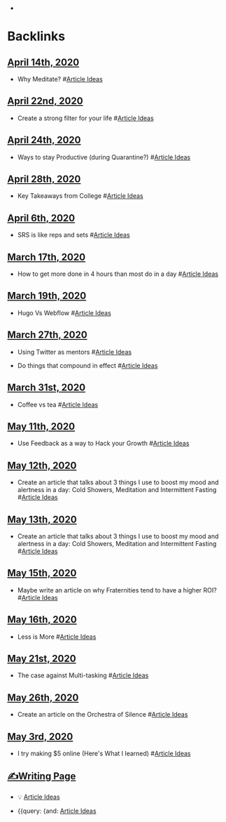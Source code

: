 - 

# Backlinks
## [April 14th, 2020](<April 14th, 2020.md>)
- Why Meditate? #[Article Ideas](<Article Ideas.md>)

## [April 22nd, 2020](<April 22nd, 2020.md>)
- Create a strong filter for your life #[Article Ideas](<Article Ideas.md>)

## [April 24th, 2020](<April 24th, 2020.md>)
- Ways to stay Productive (during Quarantine?) #[Article Ideas](<Article Ideas.md>)

## [April 28th, 2020](<April 28th, 2020.md>)
- Key Takeaways from College #[Article Ideas](<Article Ideas.md>)

## [April 6th, 2020](<April 6th, 2020.md>)
- SRS is like reps and sets #[Article Ideas](<Article Ideas.md>)

## [March 17th, 2020](<March 17th, 2020.md>)
- How to get more done in 4 hours than most do in a day #[Article Ideas](<Article Ideas.md>)

## [March 19th, 2020](<March 19th, 2020.md>)
- Hugo Vs Webflow #[Article Ideas](<Article Ideas.md>)

## [March 27th, 2020](<March 27th, 2020.md>)
- Using Twitter as mentors #[Article Ideas](<Article Ideas.md>)

- Do things that compound in effect #[Article Ideas](<Article Ideas.md>)

## [March 31st, 2020](<March 31st, 2020.md>)
- Coffee vs tea #[Article Ideas](<Article Ideas.md>)

## [May 11th, 2020](<May 11th, 2020.md>)
- Use Feedback as a way to Hack your Growth #[Article Ideas](<Article Ideas.md>)

## [May 12th, 2020](<May 12th, 2020.md>)
- Create an article that talks about 3 things I use to boost my mood and alertness in a day: Cold Showers, Meditation and Intermittent Fasting #[Article Ideas](<Article Ideas.md>)

## [May 13th, 2020](<May 13th, 2020.md>)
- Create an article that talks about 3 things I use to boost my mood and alertness in a day: Cold Showers, Meditation and Intermittent Fasting #[Article Ideas](<Article Ideas.md>)

## [May 15th, 2020](<May 15th, 2020.md>)
- Maybe write an article on why Fraternities tend to have a higher ROI? #[Article Ideas](<Article Ideas.md>)

## [May 16th, 2020](<May 16th, 2020.md>)
- Less is More #[Article Ideas](<Article Ideas.md>)

## [May 21st, 2020](<May 21st, 2020.md>)
- The case against Multi-tasking #[Article Ideas](<Article Ideas.md>)

## [May 26th, 2020](<May 26th, 2020.md>)
- Create an article on the Orchestra of Silence #[Article Ideas](<Article Ideas.md>)

## [May 3rd, 2020](<May 3rd, 2020.md>)
- I try making $5 online (Here's What I learned) #[Article Ideas](<Article Ideas.md>)

## [✍Writing Page](<✍Writing Page.md>)
- 💡 [Article Ideas](<Article Ideas.md>)

- {{query: {and: [Article Ideas](<Article Ideas.md>)

